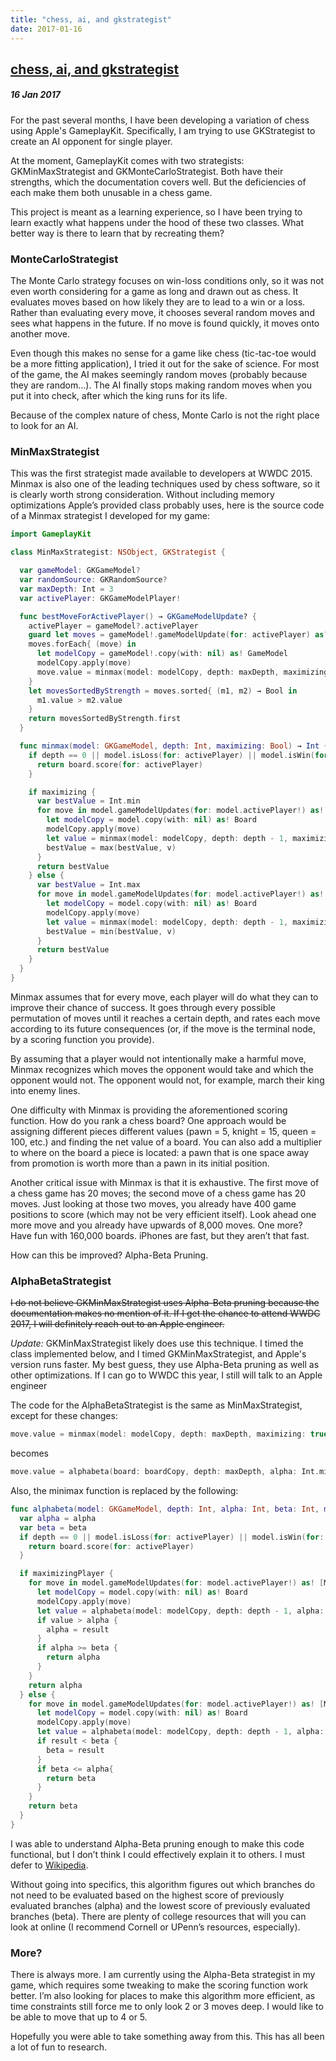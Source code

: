 ```yaml
---
title: "chess, ai, and gkstrategist"
date: 2017-01-16
---
```


<h2><a href="http://evandekhayser.com/2017/01/16/chess-ai-and-gkstrategist" class="title">chess, ai, and gkstrategist</a></h2>
<h5>16 Jan 2017</h5>

For the past several months, I have been developing a variation of chess using Apple's GameplayKit. Specifically, I am trying to use GKStrategist to create an AI opponent for single player.

At the moment, GameplayKit comes with two strategists: GKMinMaxStrategist and GKMonteCarloStrategist. Both have their strengths, which the documentation covers well. But the deficiencies of each make them both unusable in a chess game.

This project is meant as a learning experience, so I have been trying to learn exactly what happens under the hood of these two classes. What better way is there to learn that by recreating them?

### MonteCarloStrategist

The Monte Carlo strategy focuses on win-loss conditions only, so it was not even worth considering for a game as long and drawn out as chess. It evaluates moves based on how likely they are to lead to a win or a loss. Rather than evaluating every move, it chooses several random moves and sees what happens in the future. If no move is found quickly, it moves onto another move.

Even though this makes no sense for a game like chess (tic-tac-toe would be a more fitting application), I tried it out for the sake of science. For most of the game, the AI makes seemingly random moves (probably because they are random…). The AI finally stops making random moves when you put it into check, after which the king runs for its life.

Because of the complex nature of chess, Monte Carlo is not the right place to look for an AI.

### MinMaxStrategist

This was the first strategist made available to developers at WWDC 2015. Minmax is also one of the leading techniques used by chess software, so it is clearly worth strong consideration. Without including memory optimizations Apple’s provided class probably uses, here is the source code of a Minmax strategist I developed for my game:

```swift
import GameplayKit

class MinMaxStrategist: NSObject, GKStrategist {

  var gameModel: GKGameModel?
  var randomSource: GKRandomSource?
  var maxDepth: Int = 3
  var activePlayer: GKGameModelPlayer!

  func bestMoveForActivePlayer() → GKGameModelUpdate? {
    activePlayer = gameModel?.activePlayer
    guard let moves = gameModel!.gameModelUpdate(for: activePlayer) as? [Move] else { return nil }
    moves.forEach{ (move) in
      let modelCopy = gameModel!.copy(with: nil) as! GameModel
      modelCopy.apply(move)
      move.value = minmax(model: modelCopy, depth: maxDepth, maximizing: true)
    }
    let movesSortedByStrength = moves.sorted{ (m1, m2) → Bool in
      m1.value > m2.value
    }
    return movesSortedByStrength.first
  }

  func minmax(model: GKGameModel, depth: Int, maximizing: Bool) → Int {
    if depth == 0 || model.isLoss(for: activePlayer) || model.isWin(for: activePlayer) {
      return board.score(for: activePlayer)
    }

    if maximizing {
      var bestValue = Int.min
      for move in model.gameModelUpdates(for: model.activePlayer!) as! [Move] {
        let modelCopy = model.copy(with: nil) as! Board
        modelCopy.apply(move)
        let value = minmax(model: modelCopy, depth: depth - 1, maximizing: false)
        bestValue = max(bestValue, v)
      }
      return bestValue
    } else {
      var bestValue = Int.max
      for move in model.gameModelUpdates(for: model.activePlayer!) as! [Move] {
        let modelCopy = model.copy(with: nil) as! Board
        modelCopy.apply(move)
        let value = minmax(model: modelCopy, depth: depth - 1, maximizing: true)
        bestValue = min(bestValue, v)
      }
      return bestValue
    }
  }
}
```

Minmax assumes that for every move, each player will do what they can to improve their chance of success. It goes through every possible permutation of moves until it reaches a certain depth, and rates each move according to its future consequences (or, if the move is the terminal node, by a scoring function you provide).

By assuming that a player would not intentionally make a harmful move, Minmax recognizes which moves the opponent would take and which the opponent would not. The opponent would not, for example, march their king into enemy lines.

One difficulty with Minmax is providing the aforementioned scoring function. How do you rank a chess board? One approach would be assigning different pieces different values (pawn = 5, knight = 15, queen = 100, etc.) and finding the net value of a board. You can also add a multiplier to where on the board a piece is located: a pawn that is one space away from promotion is worth more than a pawn in its initial position.

Another critical issue with Minmax is that it is exhaustive. The first move of a chess game has 20 moves; the second move of a chess game has 20 moves. Just looking at those two moves, you already have 400 game positions to score (which may not be very efficient itself). Look ahead one more move and you already have upwards of 8,000 moves. One more? Have fun with 160,000 boards. iPhones are fast, but they aren’t that fast.

How can this be improved? Alpha-Beta Pruning.

### AlphaBetaStrategist

~~I do not believe GKMinMaxStrategist uses Alpha-Beta pruning because the documentation makes no mention of it. If I get the chance to attend WWDC 2017, I will definitely reach out to an Apple engineer.~~

*Update:* GKMinMaxStrategist likely does use this technique. I timed the class implemented below, and I timed GKMinMaxStrategist, and Apple's version runs faster. My best guess, they use Alpha-Beta pruning as well as other optimizations. If I can go to WWDC this year, I still will talk to an Apple engineer

The code for the AlphaBetaStrategist is the same as MinMaxStrategist, except for these changes:

```swift
move.value = minmax(model: modelCopy, depth: maxDepth, maximizing: true)
```
becomes

```swift
move.value = alphabeta(board: boardCopy, depth: maxDepth, alpha: Int.min, beta: Int.max, maximizing: true)
```

Also, the minimax function is replaced by the following:

```swift
func alphabeta(model: GKGameModel, depth: Int, alpha: Int, beta: Int, maximizing: Bool) → Int {
  var alpha = alpha
  var beta = beta
  if depth == 0 || model.isLoss(for: activePlayer) || model.isWin(for: activePlayer) {
    return board.score(for: activePlayer)
  }

  if maximizingPlayer {
    for move in model.gameModelUpdates(for: model.activePlayer!) as! [Move] {
      let modelCopy = model.copy(with: nil) as! Board
      modelCopy.apply(move)
      let value = alphabeta(model: modelCopy, depth: depth - 1, alpha: alpha, beta: beta, maximizing: false)
      if value > alpha {
        alpha = result
      }
      if alpha >= beta {
        return alpha
      }
    }
    return alpha
  } else {
    for move in model.gameModelUpdates(for: model.activePlayer!) as! [Move] {
      let modelCopy = model.copy(with: nil) as! Board
      modelCopy.apply(move)
      let value = alphabeta(model: modelCopy, depth: depth - 1, alpha: alpha, beta: beta, maximizing: true)
      if result < beta {
        beta = result
      }
      if beta <= alpha{
        return beta
      }
    }
    return beta
  }
}
```

I was able to understand Alpha-Beta pruning enough to make this code functional, but I don’t think I could effectively explain it to others. I must defer to [Wikipedia](https://en.wikipedia.org/wiki/Alpha–beta_pruning).

Without going into specifics, this algorithm figures out which branches do not need to be evaluated based on the highest score of previously evaluated branches (alpha) and the lowest score of previously evaluated branches (beta). There are plenty of college resources that will you can look at online (I recommend Cornell or UPenn’s resources, especially).

### More?

There is always more. I am currently using the Alpha-Beta strategist in my game, which requires some tweaking to make the scoring function work better. I’m also looking for places to make this algorithm more efficient, as time constraints still force me to only look 2 or 3 moves deep. I would like to be able to move that up to 4 or 5.

Hopefully you were able to take something away from this. This has all been a lot of fun to research.
